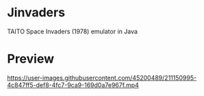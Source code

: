 # Jinvaders
TAITO Space Invaders (1978) emulator in Java

# Preview
https://user-images.githubusercontent.com/45200489/211150995-4c847ff5-def8-4fc7-9ca9-169d0a7e967f.mp4


